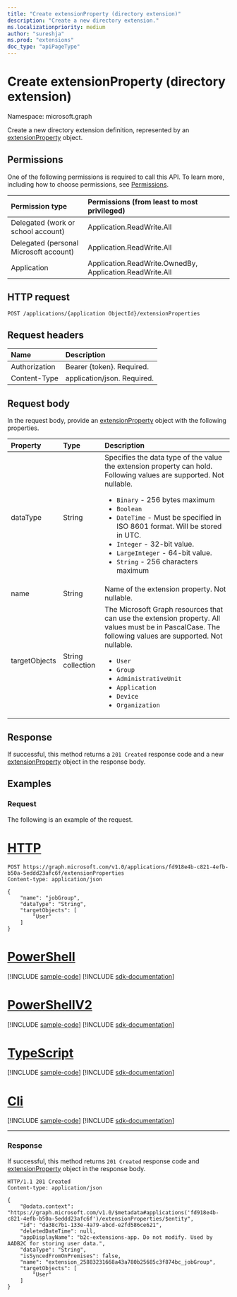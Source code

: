 ```yaml
---
title: "Create extensionProperty (directory extension)"
description: "Create a new directory extension."
ms.localizationpriority: medium
author: "sureshja"
ms.prod: "extensions"
doc_type: "apiPageType"
---
```


# Create extensionProperty (directory extension)

Namespace: microsoft.graph

Create a new directory extension definition, represented by an [extensionProperty](../resources/extensionproperty.md) object.

## Permissions

One of the following permissions is required to call this API. To learn more, including how to choose permissions, see [Permissions](/graph/permissions-reference).

|Permission type      | Permissions (from least to most privileged)              |
|:--------------------|:---------------------------------------------------------|
|Delegated (work or school account) | Application.ReadWrite.All    |
|Delegated (personal Microsoft account) | Application.ReadWrite.All |
|Application | Application.ReadWrite.OwnedBy, Application.ReadWrite.All |

## HTTP request

<!-- { "blockType": "ignored" } -->

```http
POST /applications/{application ObjectId}/extensionProperties
```

## Request headers
| Name       | Description|
|:-----------|:----------|
| Authorization  | Bearer {token}. Required.  |
| Content-Type | application/json. Required. |

## Request body

In the request body, provide an [extensionProperty](../resources/extensionproperty.md) object with the following properties.


| Property     | Type        | Description |
|:-------------|:------------|:------------|
|dataType|String| Specifies the data type of the value the extension property can hold. Following values are supported. Not nullable. <ul><li>`Binary` - 256 bytes maximum</li><li>`Boolean`</li><li>`DateTime` - Must be specified in ISO 8601 format. Will be stored in UTC.</li><li>`Integer` - 32-bit value.</li><li>`LargeInteger` - 64-bit value.</li><li>`String` - 256 characters maximum</li></ul>|
|name|String| Name of the extension property. Not nullable. |
|targetObjects|String collection| The Microsoft Graph resources that can use the extension property. All values must be in PascalCase. The following values are supported. Not nullable. <ul><li>`User`</li><li>`Group`</li><li>`AdministrativeUnit`</li><li>`Application`</li><li>`Device`</li><li>`Organization`</li></ul>|


## Response

If successful, this method returns a `201 Created` response code and a new [extensionProperty](../resources/extensionproperty.md) object in the response body.

## Examples

### Request

The following is an example of the request.

# [HTTP](#tab/http)
<!-- {
  "blockType": "request",
  "name": "create_extensionproperty_from_application"
}-->

```http
POST https://graph.microsoft.com/v1.0/applications/fd918e4b-c821-4efb-b50a-5eddd23afc6f/extensionProperties
Content-type: application/json

{
    "name": "jobGroup",
    "dataType": "String",
    "targetObjects": [
        "User"
    ]
}
```

# [PowerShell](#tab/powershell)
[!INCLUDE [sample-code](../includes/snippets/powershell/create-extensionproperty-from-application-powershell-snippets.md)]
[!INCLUDE [sdk-documentation](../includes/snippets/snippets-sdk-documentation-link.md)]

# [PowerShellV2](#tab/powershellv2)
[!INCLUDE [sample-code](../includes/snippets/powershellv2/create-extensionproperty-from-application-powershellv2-snippets.md)]
[!INCLUDE [sdk-documentation](../includes/snippets/snippets-sdk-documentation-link.md)]

# [TypeScript](#tab/typescript)
[!INCLUDE [sample-code](../includes/snippets/typescript/create-extensionproperty-from-application-typescript-snippets.md)]
[!INCLUDE [sdk-documentation](../includes/snippets/snippets-sdk-documentation-link.md)]

# [Cli](#tab/cli)
[!INCLUDE [sample-code](../includes/snippets/cli/create-extensionproperty-from-application-cli-snippets.md)]
[!INCLUDE [sdk-documentation](../includes/snippets/snippets-sdk-documentation-link.md)]

---

### Response

If successful, this method returns `201 Created` response code and [extensionProperty](../resources/extensionProperty.md) object in the response body.

<!-- {
  "blockType": "response",
  "truncated": true,
  "@odata.type": "microsoft.graph.extensionProperty"
} -->

```http
HTTP/1.1 201 Created
Content-type: application/json

{
    "@odata.context": "https://graph.microsoft.com/v1.0/$metadata#applications('fd918e4b-c821-4efb-b50a-5eddd23afc6f')/extensionProperties/$entity",
    "id": "da38c7b1-133e-4a79-abcd-e2fd586ce621",
    "deletedDateTime": null,
    "appDisplayName": "b2c-extensions-app. Do not modify. Used by AADB2C for storing user data.",
    "dataType": "String",
    "isSyncedFromOnPremises": false,
    "name": "extension_25883231668a43a780b25685c3f874bc_jobGroup",
    "targetObjects": [
        "User"
    ]
}
```

<!-- uuid: 16cd6b66-4b1a-43a1-adaf-3a886856ed98
2019-02-04 14:57:30 UTC -->
<!-- {
  "type": "#page.annotation",
  "description": "Create extensionProperty",
  "keywords": "",
  "section": "documentation",
  "tocPath": ""
}-->


